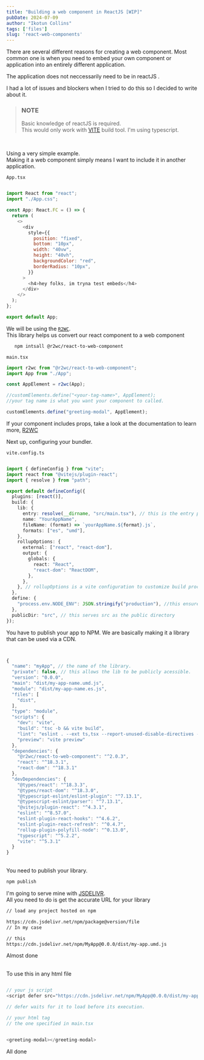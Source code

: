 ```yaml
---
title: "Building a web component in ReactJS [WIP]"
pubDate: 2024-07-09
author: "Ikotun Collins"
tags: ['files']
slug: 'react-web-components'
---
```


There are several different reasons for creating a web component. Most common one is when you need to embed your own component or application into an entirely different application.<br/>

The application does not neccessarily need to be in reactJS . 

I had a lot of issues and blockers when I tried to do this so I decided to write about it.
<br/>

> ### NOTE
> Basic knowledge of reactJS is required. <br/>
> This would only work with [VITE]('https://vitejs.dev/') build tool. 
> I'm using typescript.

<br/>

Using a very simple example. 
<br/>
Making it a web component simply means I want to include it in another application.

`App.tsx`
```javascript

import React from "react";
import "./App.css";

const App: React.FC = () => {
  return (
    <>
      <div
        style={{
          position: "fixed",
          bottom: "10px",
          width: "40vw",
          height: "40vh",
          backgroundColor: "red",
          borderRadius: "10px",
        }}
      >
        <h4>hey folks, im tryna test embeds</h4>
      </div>
    </>
  );
};

export default App;

```

We will be using the [`R2WC`]('https://www.bitovi.com/open-source/react-to-web-component').
<br/> This library helps us convert our react component to a web component

```bash
   npm intsall @r2wc/react-to-web-component
```

`main.tsx`

```ts
import r2wc from "@r2wc/react-to-web-component";
import App from "./App";

const AppElement = r2wc(App);

//customElements.define("<your-tag-name>", AppElement); 
//your tag name is what you want your component to called. 

customElements.define("greeting-modal", AppElement);

```

If your component includes props, take a look at the documentation to learn more, [R2WC]('https://www.bitovi.com/open-source/react-to-web-component#try-now')


Next up, configuring your bundler. 

`vite.config.ts`

```ts 

import { defineConfig } from "vite";
import react from "@vitejs/plugin-react";
import { resolve } from "path";

export default defineConfig({
  plugins: [react()],
  build: {
    lib: {
      entry: resolve(__dirname, "src/main.tsx"), // this is the entry point of our app. 
      name: "YourAppName",
      fileName: (format) => `yourAppName.${format}.js`,
      formats: ["es", "umd"],
    },
    rollupOptions: {
      external: ["react", "react-dom"],
      output: {
        globals: {
          react: "React",
          "react-dom": "ReactDOM",
        },
      },
    }, // rollupOptions is a vite configuration to customize build process
  },
  define: {
    "process.env.NODE_ENV": JSON.stringify("production"), //this ensures that react is in production mode
  },
  publicDir: "src", // this serves src as the public directory
});

```

You have to publish your app to NPM. We are basically making it a library that can be used via a CDN.

```javascript


{
  "name": "myApp", // the name of the library.
  "private": false, // this allows the lib to be publicly acessible.
  "version": "0.0.0",
  "main": "dist/my-app-name.umd.js",
  "module": "dist/my-app-name.es.js",
  "files": [
    "dist",
  ],
  "type": "module",
  "scripts": {
    "dev": "vite",
    "build": "tsc -b && vite build",
    "lint": "eslint . --ext ts,tsx --report-unused-disable-directives --max-warnings 0",
    "preview": "vite preview"
  },
  "dependencies": {
    "@r2wc/react-to-web-component": "^2.0.3",
    "react": "^18.3.1",
    "react-dom": "^18.3.1"
  },
  "devDependencies": {
    "@types/react": "^18.3.3",
    "@types/react-dom": "^18.3.0",
    "@typescript-eslint/eslint-plugin": "^7.13.1",
    "@typescript-eslint/parser": "^7.13.1",
    "@vitejs/plugin-react": "^4.3.1",
    "eslint": "^8.57.0",
    "eslint-plugin-react-hooks": "^4.6.2",
    "eslint-plugin-react-refresh": "^0.4.7",
    "rollup-plugin-polyfill-node": "^0.13.0",
    "typescript": "^5.2.2",
    "vite": "^5.3.1"
  }
}
```

<br/>
You need to publish your library.

```bash
npm publish 
```

I'm going to serve mine with [JSDELIVR]('https://www.jsdelivr.com/'). 
<br/>
All you need to do is get the accurate URL for your library 

```bash
// load any project hosted on npm

https://cdn.jsdelivr.net/npm/package@version/file
// In my case 

// this 
https://cdn.jsdelivr.net/npm/MyApp@0.0.0/dist/my-app.umd.js

```

Almost done

<br/>
To use this in any html file 


```javascript

// your js script 
<script defer src="https://cdn.jsdelivr.net/npm/MyApp@0.0.0/dist/my-app.umd.js" />

// defer waits for it to load before its execution. 

// your html tag 
// the one specified in main.tsx 


<greeting-modal></greeting-modal>


```


All done